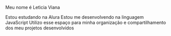 Meu nome é Letìcia Viana

Estou estudando na Alura
Estou me desenvolvendo na linguagem JavaScript
Utilizo esse espaço para minha organização e compartilhamento dos meu projetos desenvolvidos
